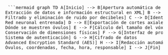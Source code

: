 <pre> ```mermaid graph TD A[Inicio] --> B[Apertura automática de archivos OCT<br>Extracción de datos e información estructural en XML] B --> C[Procesamiento de datos de intensidad<br>Filtrado y eliminación de ruido por decibeles] C --> D[Identificación automatizada de óvulos<br>Red neuronal entrenada] D --> E[Exportación de cortes axiales<br>Dónde se muestren óvulos] E --> F[Cálculo del tamaño del vóxel<br>Conservación de dimensiones físicas] F --> G[Interfaz de protección<br>Sistema de autenticación] G --> H[Cifrado de datos<br>Advanced Encryption Standard (AES)] H --> I[Redacción automática del reporte<br>Óvulos, coordenadas, fecha, hora, responsable] I --> J[Fin] ``` </pre>
